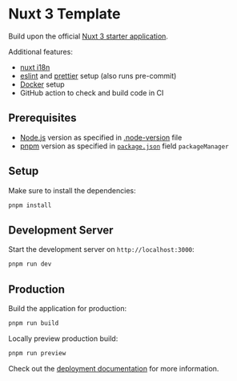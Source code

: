 # Nuxt 3 Template

Build upon the official [Nuxt 3 starter application](https://nuxt.com/docs/getting-started/introduction).

Additional features:

- [nuxt i18n](https://nuxt.com/modules/i18n)
- [eslint](https://nuxt.com/modules/eslint) and [prettier](https://prettier.io/) setup (also runs pre-commit)
- [Docker](https://www.docker.com) setup
- GitHub action to check and build code in CI

## Prerequisites

- [Node.js](https://nodejs.org/en) version as specified in [.node-version](./.node-version) file
- [pnpm](https://pnpm.io/) version as specified in [`package.json`](./package.json) field `packageManager`

## Setup

Make sure to install the dependencies:

```bash
pnpm install
```

## Development Server

Start the development server on `http://localhost:3000`:

```bash
pnpm run dev
```

## Production

Build the application for production:

```bash
pnpm run build
```

Locally preview production build:

```bash
pnpm run preview
```

Check out the [deployment documentation](https://nuxt.com/docs/getting-started/deployment) for more information.
